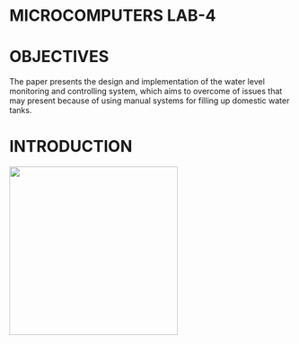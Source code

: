 # MICROCOMPUTERS LAB-4

# OBJECTIVES

The paper presents the design and implementation of the water level monitoring and controlling system, which aims to overcome of issues that may present because of using manual systems for filling up domestic water tanks. <br>

# INTRODUCTION

<img src="https://user-images.githubusercontent.com/109506588/184952529-a0aef32c-915b-4d82-9b5e-a58292d770b9.png" width=300>
